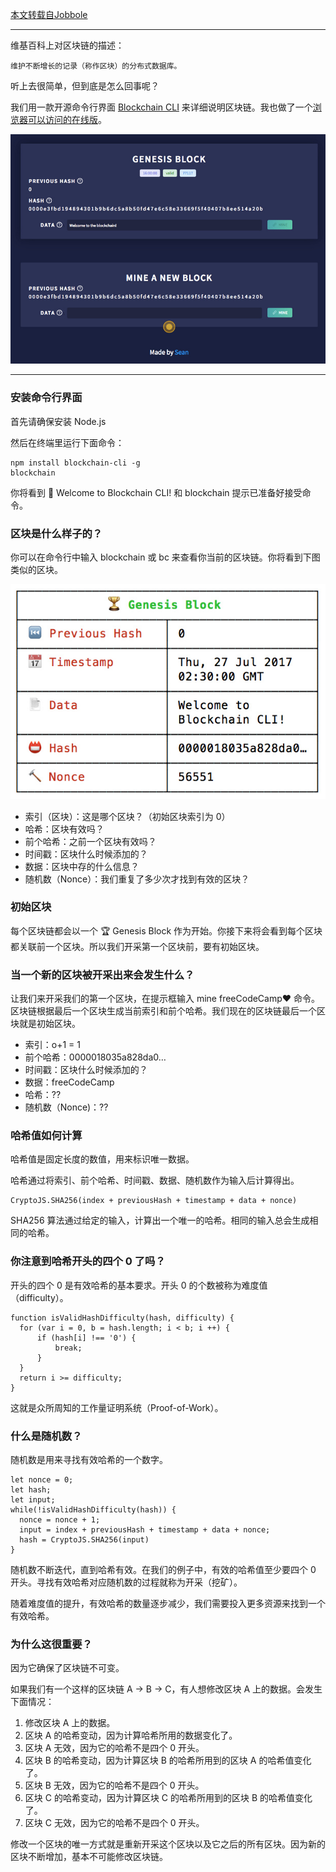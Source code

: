 [本文转载自Jobbole](http://blog.jobbole.com/112551/)

---

维基百科上对区块链的描述：

	维护不断增长的记录（称作区块）的分布式数据库。

听上去很简单，但到底是怎么回事呢？

我们用一款开源命令行界面 [Blockchain CLI](https://github.com/seanseany/blockchain-cli) 来详细说明区块链。我也做了一个[浏览器可以访问的在线版](http://blockchaindemo.io/)。

![](bc_demo.jpg)

---

### 安装命令行界面

首先请确保安装 Node.js

然后在终端里运行下面命令：

```
npm install blockchain-cli -g
blockchain
```

你将看到 👋 Welcome to Blockchain CLI! 和 blockchain 提示已准备好接受命令。

### 区块是什么样子的？

你可以在命令行中输入 blockchain 或 bc 来查看你当前的区块链。你将看到下图类似的区块。

![](block_sample.jpg)

- 索引（区块）：这是哪个区块？（初始区块索引为 0）
- 哈希：区块有效吗？
- 前个哈希：之前一个区块有效吗？
- 时间戳：区块什么时候添加的？
- 数据：区块中存的什么信息？
- 随机数（Nonce）：我们重复了多少次才找到有效的区块？

### 初始区块

每个区块链都会以一个 🏆 Genesis Block 作为开始。你接下来将会看到每个区块都关联前一个区块。所以我们开采第一个区块前，要有初始区块。

### 当一个新的区块被开采出来会发生什么？

让我们来开采我们的第一个区块，在提示框输入 mine freeCodeCamp♥︎ 命令。 区块链根据最后一个区块生成当前索引和前个哈希。我们现在的区块链最后一个区块就是初始区块。

- 索引：o+1 = 1
- 前个哈希：0000018035a828da0…
- 时间戳：区块什么时候添加的？
- 数据：freeCodeCamp
- 哈希：??
- 随机数（Nonce)：??

### 哈希值如何计算

哈希值是固定长度的数值，用来标识唯一数据。

哈希通过将索引、前个哈希、时间戳、数据、随机数作为输入后计算得出。

```
CryptoJS.SHA256(index + previousHash + timestamp + data + nonce)
```
SHA256 算法通过给定的输入，计算出一个唯一的哈希。相同的输入总会生成相同的哈希。

### 你注意到哈希开头的四个 0 了吗？

开头的四个 0 是有效哈希的基本要求。开头 0 的个数被称为难度值（difficulty）。

```
function isValidHashDifficulty(hash, difficulty) {
  for (var i = 0, b = hash.length; i < b; i ++) {
      if (hash[i] !== '0') {
          break;
      }
  }
  return i >= difficulty;
}
```

这就是众所周知的工作量证明系统（Proof-of-Work）。

### 什么是随机数？

随机数是用来寻找有效哈希的一个数字。

```
let nonce = 0;
let hash;
let input;
while(!isValidHashDifficulty(hash)) {     
  nonce = nonce + 1;
  input = index + previousHash + timestamp + data + nonce;
  hash = CryptoJS.SHA256(input)
}
```

随机数不断迭代，直到哈希有效。在我们的例子中，有效的哈希值至少要四个 0 开头。寻找有效哈希对应随机数的过程就称为开采（挖矿）。

随着难度值的提升，有效哈希的数量逐步减少，我们需要投入更多资源来找到一个有效哈希。

### 为什么这很重要？

因为它确保了区块链不可变。

如果我们有一个这样的区块链 A → B → C，有人想修改区块 A 上的数据。会发生下面情况：

1. 修改区块 A 上的数据。
2. 区块 A 的哈希变动，因为计算哈希所用的数据变化了。
3. 区块 A 无效，因为它的哈希不是四个 0 开头。
4. 区块 B 的哈希变动，因为计算区块 B 的哈希所用到的区块 A 的哈希值变化了。
5. 区块 B 无效，因为它的哈希不是四个 0 开头。
6. 区块 C 的哈希变动，因为计算区块 C 的哈希所用到的区块 B 的哈希值变化了。
7. 区块 C 无效，因为它的哈希不是四个 0 开头。

修改一个区块的唯一方式就是重新开采这个区块以及它之后的所有区块。因为新的区块不断增加，基本不可能修改区块链。
